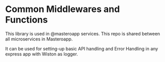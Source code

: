 # Common Middlewares and Functions

This library is used in @masteroapp services. This repo is shared between all microservices in Masteroapp.

It can be used for setting-up basic API handling and Error Handling in any express app with Wiston as logger.
